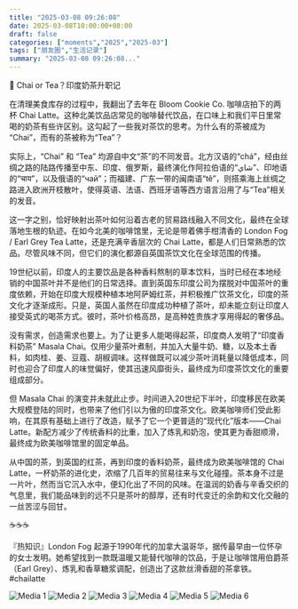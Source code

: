 ```yaml
---
title: "2025-03-08 09:26:08"
date: 2025-03-08T10:00:00+08:00
draft: false
categories: ["moments","2025","2025-03"]
tags: ["朋友圈","生活记录"]
summary: "2025-03-08 09:26:08..."
---
```


🍃 Chai or Tea？印度奶茶升职记

在清理美食库存的过程中，我翻出了去年在 Bloom Cookie Co. 咖啡店拍下的两杯 Chai Latte。这种北美饮品店常见的咖啡替代饮品，在口味上和我们平日里常喝的奶茶有些许区别。这勾起了一些我对茶饮的思考。为什么有的茶被成为 “Chai”，而有的茶被称为“Tea”？

实际上，“Chai” 和 “Tea” 均源自中文“茶”的不同发音。北方汉语的“chá”，经由丝绸之路的陆路传播至中东、印度、俄罗斯，最终演化作阿拉伯语的“شاي”、印地语的“चाय”，以及俄语的“чай”；而福建、广东一带的闽南语“tê”，则搭乘海上丝绸之路进入欧洲开枝散叶，使得英语、法语、西班牙语等西方语言沿用了与“Tea”相关的发音。

这一字之别，恰好映射出茶叶如何沿着古老的贸易路线融入不同文化，最终在全球落地生根的轨迹。在如今北美的咖啡馆里，无论是带着佛手柑清香的 London Fog / Earl Grey Tea Latte，还是充满辛香层次的 Chai Latte，都是人们日常熟悉的饮品。尽管风味不同，但它们的演化都源自英国茶饮文化在全球范围的传播。

19世纪以前，印度人的主要饮品是各种香料熬制的草本饮料，当时已经在本地经销的中国茶叶并不是他们的日常选择。直到英国东印度公司为摆脱对中国茶叶的重度依赖，开始在印度大规模种植本地阿萨姆红茶，并积极推广饮茶文化，印度的茶文化才逐渐成形。只是，英国人虽然在印度成功种植了茶叶，却未能立刻让印度人接受英式的喝茶方式。彼时，茶叶价格高昂，是高种姓贵族才享用得起的奢侈品。

没有需求，创造需求也要上。为了让更多人能喝得起茶，印度商人发明了“印度香料奶茶” Masala Chai。仅用少量茶叶煮制，并加入大量牛奶、糖，以及本土香料，如肉桂、姜、豆蔻、胡椒调味。这样做既可以减少茶叶消耗量以降低成本，同时也迎合了印度人的味觉偏好，使其迅速风靡街头，最终成为印度茶饮文化的重要组成部分。

但 Masala Chai 的演变并未就此止步。时间进入20世纪下半叶，印度移民在欧美大规模登陆的同时，也带来了他们引以为傲的印度茶文化。欧美咖啡师们受此影响，在其原有基础上进行了改造，赋予了它一个更普适的“现代化”版本——Chai Latte。新配方减少了传统香料的比重，加入了炼乳和奶泡，使其更为香甜顺滑，最终成为欧美咖啡馆里的固定单品。

从中国的茶，到英国的红茶，再到印度的香料奶茶，最终成为欧美咖啡馆的 Chai Latte，一杯奶茶的进化史，浓缩了几百年的贸易往来与文化碰撞。茶本身不过是一片叶，然而当它沉入水中，便幻化出了不同的风味。在温润的奶香与辛香交织的气息里，我们能品味到的远不只是茶叶的醇厚，还有时代变迁的余韵和文化交融的一丝苦涩与回甘。

☕☕☕

『热知识』London Fog 起源于1990年代的加拿大温哥华，据传最早由一位怀孕的女士发明。她希望找到一款既温暖又能替代咖啡的饮品，于是让咖啡馆用伯爵茶（Earl Grey）、炼乳和香草糖浆调配，创造出了这款丝滑香甜的茶拿铁。
​
​#chailatte

![Media 1](/Moments/photos/2025-03-08/202503080926080.jpg)
![Media 2](/Moments/photos/2025-03-08/202503080926081.jpg)
![Media 3](/Moments/photos/2025-03-08/202503080926082.jpg)
![Media 4](/Moments/photos/2025-03-08/202503080926083.jpg)
![Media 5](/Moments/photos/2025-03-08/202503080926084.jpg)
![Media 6](/Moments/photos/2025-03-08/202503080926085.jpg)

